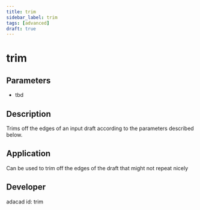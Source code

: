 ```yaml
---
title: trim
sidebar_label: trim
tags: [advanced]
draft: true
---
```

# trim
<!--![file](./img/trim.png)-->
## Parameters
- tbd
## Description
Trims off the edges of an input draft according to the parameters described below.
## Application
Can be used to trim off the edges of the draft that might not repeat nicely
## Developer
adacad id: trim
